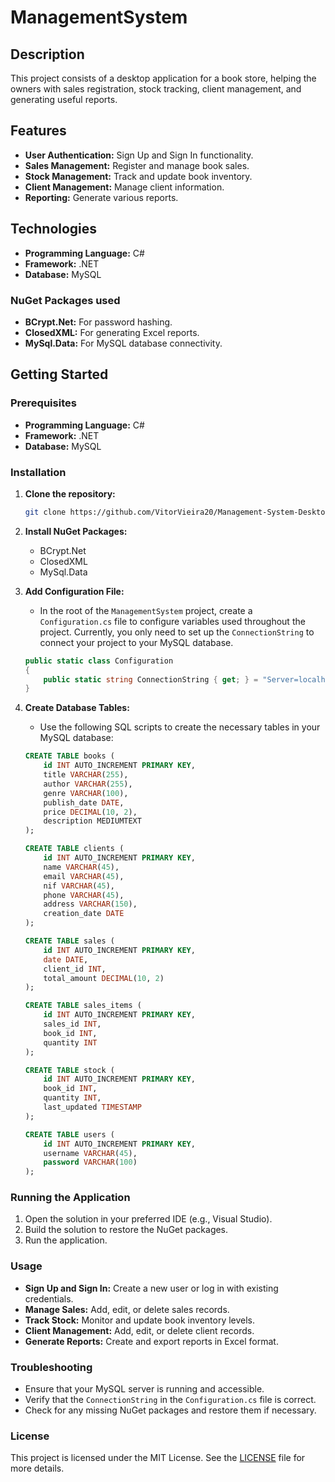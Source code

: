 # ManagementSystem

## Description
This project consists of a desktop application for a book store, helping the owners with sales registration, stock tracking, client management, and generating useful reports.

## Features
- **User Authentication:** Sign Up and Sign In functionality.
- **Sales Management:** Register and manage book sales.
- **Stock Management:** Track and update book inventory.
- **Client Management:** Manage client information.
- **Reporting:** Generate various reports.

## Technologies
- **Programming Language:** C#
- **Framework:** .NET
- **Database:** MySQL

### NuGet Packages used
- **BCrypt.Net:** For password hashing.
- **ClosedXML:** For generating Excel reports.
- **MySql.Data:** For MySQL database connectivity.

## Getting Started

### Prerequisites
- **Programming Language:** C#
- **Framework:** .NET
- **Database:** MySQL

### Installation

1. **Clone the repository:**
    ```bash
    git clone https://github.com/VitorVieira20/Management-System-Desktop-App.git
    ```

2. **Install NuGet Packages:**
    - BCrypt.Net
    - ClosedXML
    - MySql.Data

3. **Add Configuration File:**
    - In the root of the `ManagementSystem` project, create a `Configuration.cs` file to configure variables used throughout the project. Currently, you only need to set up the `ConnectionString` to connect your project to your MySQL database.

    ```csharp
    public static class Configuration
    {
        public static string ConnectionString { get; } = "Server=localhost;Database=YOUR_DATABASE;User ID=YOUR_USER;Password=YOUR_PASSWORD;";
    }
    ```

4. **Create Database Tables:**
    - Use the following SQL scripts to create the necessary tables in your MySQL database:

    ```sql
    CREATE TABLE books (
        id INT AUTO_INCREMENT PRIMARY KEY,
        title VARCHAR(255),
        author VARCHAR(255),
        genre VARCHAR(100),
        publish_date DATE,
        price DECIMAL(10, 2),
        description MEDIUMTEXT
    );

    CREATE TABLE clients (
        id INT AUTO_INCREMENT PRIMARY KEY,
        name VARCHAR(45),
        email VARCHAR(45),
        nif VARCHAR(45),
        phone VARCHAR(45),
        address VARCHAR(150),
        creation_date DATE
    );

    CREATE TABLE sales (
        id INT AUTO_INCREMENT PRIMARY KEY,
        date DATE,
        client_id INT,
        total_amount DECIMAL(10, 2)
    );

    CREATE TABLE sales_items (
        id INT AUTO_INCREMENT PRIMARY KEY,
        sales_id INT,
        book_id INT,
        quantity INT
    );

    CREATE TABLE stock (
        id INT AUTO_INCREMENT PRIMARY KEY,
        book_id INT,
        quantity INT,
        last_updated TIMESTAMP
    );

    CREATE TABLE users (
        id INT AUTO_INCREMENT PRIMARY KEY,
        username VARCHAR(45),
        password VARCHAR(100)
    );
    ```

### Running the Application
1. Open the solution in your preferred IDE (e.g., Visual Studio).
2. Build the solution to restore the NuGet packages.
3. Run the application.

### Usage
- **Sign Up and Sign In:** Create a new user or log in with existing credentials.
- **Manage Sales:** Add, edit, or delete sales records.
- **Track Stock:** Monitor and update book inventory levels.
- **Client Management:** Add, edit, or delete client records.
- **Generate Reports:** Create and export reports in Excel format.

### Troubleshooting
- Ensure that your MySQL server is running and accessible.
- Verify that the `ConnectionString` in the `Configuration.cs` file is correct.
- Check for any missing NuGet packages and restore them if necessary.

### License
This project is licensed under the MIT License. See the [LICENSE](LICENSE) file for more details.